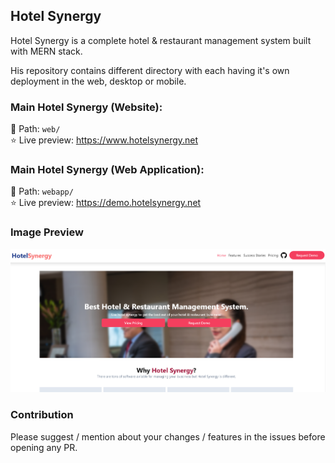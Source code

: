 ## Hotel Synergy

Hotel Synergy is a complete hotel & restaurant management system built with MERN stack.

His repository contains different directory with each having it's own deployment in the web, desktop or mobile.

### Main Hotel Synergy (Website):

📂 Path: `web/` <br/>
⭐ Live preview: https://www.hotelsynergy.net

### Main Hotel Synergy (Web Application):

📂 Path: `webapp/` <br/>
⭐ Live preview: https://demo.hotelsynergy.net

### Image Preview

<img src="./web/public/mainss.png"/>

### Contribution

Please suggest / mention about your changes / features in the issues before opening any PR.
